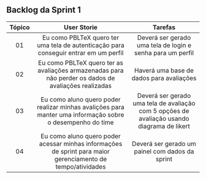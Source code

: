 ## Backlog da Sprint 1
    
| Tópico | User Storie                                     | Tarefas                                   |
| :--: | :-------------------------------------------: | :------------------------------------: |
|  01  | Eu como PBLTeX quero ter uma tela de autenticação para conseguir entrar em um perfil | Deverá ser gerado uma tela de login e senha para um perfil| 
|  02  | Eu como PBLTeX quero ter as avaliações armazenadas para não perder os dados de avaliações realizadas	| Haverá uma base de dados para avaliações|
|  03  | Eu como aluno quero poder realizar minhas avalições para manter uma informação sobre o desempenho do time | Deverá ser gerado uma tela de avaliação com 5 opções de avaliação usando diagrama de likert |   
|  04  | Eu como aluno quero poder acessar minhas informações de sprint para maior gerenciamento de tempo/atividades | Deverá ser gerado um painel com dados da sprint |

<br/>

<!--
## Gráfico Burndown
<p width="100%">
    <img width="50%" src="https://docs.google.com/spreadsheets/d/e/2PACX-1vSFye2Cy5ZKk4ITaR4jn07u8yRFFHz-suO6wadgh4gzXuv3hieMPRE2ykFy5kYuu7ws54l7ouCKkusP/pubchart?oid=2089711791&format=image"> </p>

<br/>
-->
